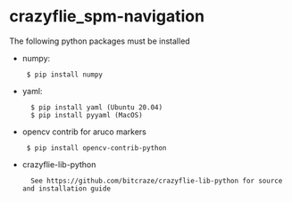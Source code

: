 # crazyflie_spm-navigation
 
 The following python packages must be installed

 - numpy:

        $ pip install numpy

 - yaml:

         $ pip install yaml (Ubuntu 20.04)
         $ pip install pyyaml (MacOS)

 - opencv contrib for aruco markers

        $ pip install opencv-contrib-python

 - crazyflie-lib-python

         See https://github.com/bitcraze/crazyflie-lib-python for source and installation guide
        
